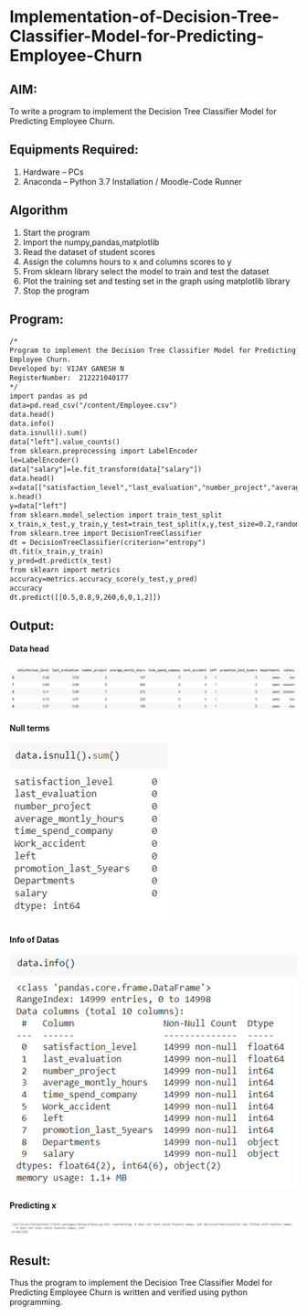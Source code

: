 # Implementation-of-Decision-Tree-Classifier-Model-for-Predicting-Employee-Churn

## AIM:
To write a program to implement the Decision Tree Classifier Model for Predicting Employee Churn.

## Equipments Required:
1. Hardware – PCs
2. Anaconda – Python 3.7 Installation / Moodle-Code Runner

## Algorithm

1. Start the program
2. Import the numpy,pandas,matplotlib 
3. Read the dataset of student scores
4. Assign the columns hours to x and columns scores to y 
5. From sklearn library select the model to train and test the dataset
6. Plot the training set and testing set in the graph using matplotlib library
7. Stop the program

## Program:
```
/*
Program to implement the Decision Tree Classifier Model for Predicting Employee Churn.
Developed by: VIJAY GANESH N
RegisterNumber:  212221040177
*/
import pandas as pd
data=pd.read_csv("/content/Employee.csv")
data.head()
data.info()
data.isnull().sum()
data["left"].value_counts()
from sklearn.preprocessing import LabelEncoder
le=LabelEncoder()
data["salary"]=le.fit_transform(data["salary"])
data.head()
x=data[["satisfaction_level","last_evaluation","number_project","average_montly_hours","time_spend_company","Work_accident","promotion_last_5years","salary"]]
x.head()
y=data["left"]
from sklearn.model_selection import train_test_split
x_train,x_test,y_train,y_test=train_test_split(x,y,test_size=0.2,random_state=100)
from sklearn.tree import DecisionTreeClassifier
dt = DecisionTreeClassifier(criterion="entropy")
dt.fit(x_train,y_train)
y_pred=dt.predict(x_test)
from sklearn import metrics
accuracy=metrics.accuracy_score(y_test,y_pred)
accuracy
dt.predict([[0.5,0.8,9,260,6,0,1,2]])

```

## Output:
#### Data head
![decision tree classifier model](https://github.com/vijayganeshn96/Implementation-of-Decision-Tree-Classifier-Model-for-Predicting-Employee-Churn/blob/main/data%20head.png)
#### Null terms
![decision tree classifier model](https://github.com/vijayganeshn96/Implementation-of-Decision-Tree-Classifier-Model-for-Predicting-Employee-Churn/blob/main/is%20null.png)
#### Info of Datas
![decision tree classifier model](https://github.com/vijayganeshn96/Implementation-of-Decision-Tree-Classifier-Model-for-Predicting-Employee-Churn/blob/main/data%20info.png)
#### Predicting x
![decision tree classifier model](https://github.com/vijayganeshn96/Implementation-of-Decision-Tree-Classifier-Model-for-Predicting-Employee-Churn/blob/main/classification.png)

## Result:
Thus the program to implement the  Decision Tree Classifier Model for Predicting Employee Churn is written and verified using python programming.
